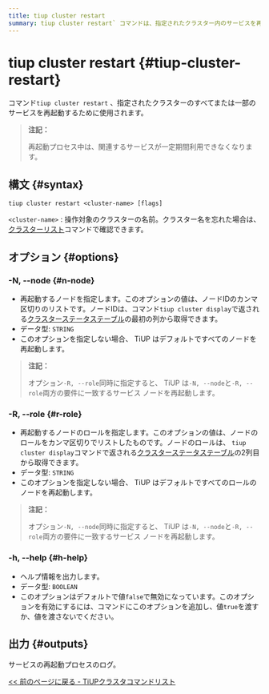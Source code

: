 ```yaml
---
title: tiup cluster restart
summary: tiup cluster restart` コマンドは、指定されたクラスター内のサービスを再起動するために使用されます。再起動中は、サービスは利用できません。`-N, --node` オプションと `-R, --role` オプションを使用して、再起動するノードまたはロールを指定できます。出力は、サービス再起動プロセスのログです。
---
```


# tiup cluster restart {#tiup-cluster-restart}

コマンド`tiup cluster restart` 、指定されたクラスターのすべてまたは一部のサービスを再起動するために使用されます。

> **注記：**
>
> 再起動プロセス中は、関連するサービスが一定期間利用できなくなります。

## 構文 {#syntax}

```shell
tiup cluster restart <cluster-name> [flags]
```

`<cluster-name>` : 操作対象のクラスターの名前。クラスター名を忘れた場合は、 [クラスターリスト](/tiup/tiup-component-cluster-list.md)コマンドで確認できます。

## オプション {#options}

### -N, --node {#n-node}

-   再起動するノードを指定します。このオプションの値は、ノードIDのカンマ区切りのリストです。ノードIDは、コマンド`tiup cluster display`で返される[クラスターステータステーブル](/tiup/tiup-component-cluster-display.md)の最初の列から取得できます。
-   データ型: `STRING`
-   このオプションを指定しない場合、 TiUP はデフォルトですべてのノードを再起動します。

> **注記：**
>
> オプション`-R, --role`同時に指定すると、 TiUP は`-N, --node`と`-R, --role`両方の要件に一致するサービス ノードを再起動します。

### -R, --role {#r-role}

-   再起動するノードのロールを指定します。このオプションの値は、ノードのロールをカンマ区切りでリストしたものです。ノードのロールは、 `tiup cluster display`コマンドで返される[クラスターステータステーブル](/tiup/tiup-component-cluster-display.md)の2列目から取得できます。
-   データ型: `STRING`
-   このオプションを指定しない場合、 TiUP はデフォルトですべてのロールのノードを再起動します。

> **注記：**
>
> オプション`-N, --node`同時に指定すると、 TiUP は`-N, --node`と`-R, --role`両方の要件に一致するサービス ノードを再起動します。

### -h, --help {#h-help}

-   ヘルプ情報を出力します。
-   データ型: `BOOLEAN`
-   このオプションはデフォルトで値`false`で無効になっています。このオプションを有効にするには、コマンドにこのオプションを追加し、値`true`を渡すか、値を渡さないでください。

## 出力 {#outputs}

サービスの再起動プロセスのログ。

[&lt;&lt; 前のページに戻る - TiUPクラスタコマンドリスト](/tiup/tiup-component-cluster.md#command-list)
